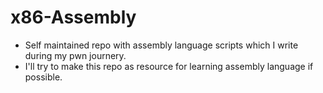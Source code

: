 # x86-Assembly
* Self maintained repo with assembly language scripts which I write during my pwn journery.  
* I'll try to make this repo as resource for learning assembly language if possible.  
